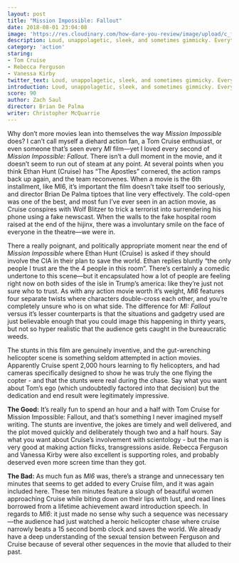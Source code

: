```yaml
---
layout: post
title: "Mission Impossible: Fallout"
date: 2018-08-01 23:04:08
image: 'https://res.cloudinary.com/how-dare-you-review/image/upload/c_fill,h_399,w_760/v1528671134/mission-impossible-fallout.jpg'
description: Loud, unappolagetic, sleek, and sometimes gimmicky. Everything you'd want from an action movie is here and then some.   
category: 'action'
staring: 
- Tom Cruise
- Rebecca Ferguson 
- Vanessa Kirby
twitter_text: Loud, unappolagetic, sleek, and sometimes gimmicky. Everything you'd want from an action movie is here and then some.
introduction: Loud, unappolagetic, sleek, and sometimes gimmicky. Everything you'd want from an action movie is here and then some.
score: 90
author: Zach Saul
director: Brian De Palma
writer: Christopher McQuarrie
---
```




Why don’t more movies lean into themselves the way *Mission Impossible* does? I can’t call myself a diehard action fan, a Tom Cruise enthusiast, or even someone that’s seen every *MI* film—yet I loved every second of *Mission Impossible: Fallout*. There isn’t a dull moment in the movie, and it doesn’t seem to run out of steam at any point. At several points when you think Ethan Hunt (Cruise) has “The Apostles” cornered, the action ramps back up again, and the team reconvenes. When a movie is the 6th installment, like MI6, it’s important the film doesn’t take itself too seriously, and director Brian De Palma tiptoes that line very effectively. The cold-open was one of the best, and most fun I’ve ever seen in an action movie, as Cruise conspires with Wolf Blitzer to trick a terrorist into surrendering his phone using a fake newscast. When the walls to the fake hospital room raised at the end of the hijinx, there was a involuntary smile on the face of everyone in the theatre—we were in.  

There a really poignant, and politically appropriate moment near the end of *Mission Impossible* where Ethan Hunt (Cruise) is asked if they should involve the CIA in their plan to save the world. Ethan replies bluntly “the only people I trust are the the 4 people in this room”.  There’s certainly a comedic undertone to this scene—but it encapsulated how a lot of people are feeling right now on both sides of the isle in Trump’s america: like they’re just not sure who to trust. As with any action movie worth it’s weight, *MI6* features four separate twists where characters double-cross each other, and you’re completely unsure who is on what side. The difference for *MI: Fallout* versus it’s lesser counterparts is that the situations and gadgetry used are just believable enough that you could image this happening in thirty years, but not so hyper realistic that the audience gets caught in the bureaucratic weeds.    

The stunts in this film are genuinely inventive, and the gut-wrenching helicopter scene is something seldom attempted in action movies. Apparently Cruise spent 2,000 hours learning to fly helicopters, and had cameras specifically designed to show he was truly the one flying the copter - and that the stunts were real during the chase. Say what you want about Tom’s ego (which undoubtedly factored into that decision) but the dedication and end result were legitimately impressive. 

**The Good:** It’s really fun to spend an hour and a half with Tom Cruise for Mission Impossible: Fallout, and that’s something I never imagined myself writing. The stunts are inventive, the jokes are timely and well delivered, and the plot moved quickly and deliberately though two and a half hours. Say what you want about Cruise’s involvement with scientology - but the man is very good at making action flicks, transgressions aside. Rebecca Ferguson and Vanessa Kirby were also excellent is supporting roles, and probably deserved even more screen time than they got.

**The Bad:** As much fun as *MI6* was, there’s a strange and unnecessary ten minutes that seems to get added to every Cruise film, and it was again included here. These ten minutes feature a slough of beautiful women approaching Cruise while biting down on their lips with lust, and read lines borrowed from a lifetime achievement award introduction speech. In regards to *MI6*: it just made no sense why such a sequence was necessary—the audience had just watched a heroic helicopter chase where cruise narrowly beats a 15 second bomb clock and saves the world. We already have a deep understanding of the sexual tension between Ferguson and Cruise because of several other sequences in the movie that alluded to their past.     
